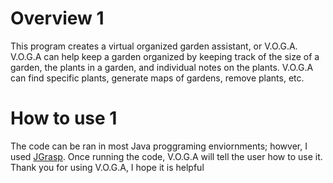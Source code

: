 
<h1>Overview 1</h1>

This program creates a virtual organized garden assistant, or V.O.G.A. 
V.O.G.A can help keep a garden organized by keeping track of the size of
a garden, the plants in a garden, and individual notes on the plants. V.O.G.A 
can find specific plants, generate maps of gardens, remove plants, etc.

<h1>How to use 1</h1>

The code can be ran in most Java proggraming enviornments; howver, I used <a href="https://spider.eng.auburn.edu/user-cgi/grasp/grasp.pl?;dl=download_jgrasp.html">JGrasp</a>.
Once running the code, V.O.G.A will tell the user how to use it.
Thank you for using V.O.G.A, I hope it is helpful

